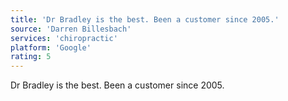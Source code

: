 ```yaml
---
title: 'Dr Bradley is the best. Been a customer since 2005.'
source: 'Darren Billesbach'
services: 'chiropractic'
platform: 'Google'
rating: 5
---
```


Dr Bradley is the best. Been a customer since 2005.
    